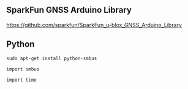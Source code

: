 ## SparkFun GNSS Arduino Library
https://github.com/sparkfun/SparkFun_u-blox_GNSS_Arduino_Library
## Python

``sudo apt-get install python-smbus``

``import smbus``

``import time``


